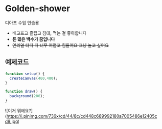 # Golden-shower
디아프 수업 연습용

- 배고프고 졸립고 침대, 먹는 걸 좋아합니다
- **돈 많은 백수가 꿈입니다**
- ~~언리얼 터디 다 너무 어렵고 힘들어요 그냥 놀고 싶어요~~

## 예제코드
```javascript
function setup() {
  createCanvas(400,400);
}

function draw() {
  background(200);
}
```

![이거 뭐에요?]
(https://i.pinimg.com/736x/cd/44/8c/cd448c689992180a7005486e12405cd8.jpg)

